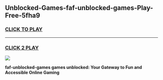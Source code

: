 
## Unblocked-Games-faf-unblocked-games-Play-Free-5fha9
<h3>
<a href="https://premium76.site?title=faf-unblocked-games&ref=12A">CLICK TO PLAY</a></h3>
<hr>

<h3>
<a href="https://premium76.site?title=faf-unblocked-games&ref=12A">CLICK 2 PLAY</a>
  
</h3>

<a href="https://premium76.site?title=faf-unblocked-games&ref=12A"><img src="https://clearcache.store/games.png"></a>


**faf-unblocked-games games unblocked: Your Gateway to Fun and Accessible Online Gaming**
